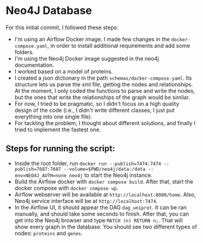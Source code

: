 # Neo4J Database

For this initial commit, I followed these steps:

- I'm using an Airflow Docker image. I made few changes in the `docker-compose.yaml`, in order to install additional requirements and add some folders.
- I'm using the Neo4j Docker image suggested in the neo4j documentation. 
- I worked based on a model of proteins.
- I created a json dictionary in the path `schemas/docker-compose.yaml`. Its structure lets us parse the xml file, getting the nodes and relationships.
At the moment, I only coded the functions to parse and write the nodes, but the ones that write the relationships of the graph would be similar.
- For now, I tried to be pragmatic, so I didn't focus on a high quality design of the code (i.e., I didn't write different classes, I just put everything
into one single file).
- For tackling the problem, I thought about different solutions, and finally I tried to implement the fastest one.

## Steps for running the script:

- Inside the root folder, run `docker run --publish=7474:7474 --publish=7687:7687 --volume=$PWD/neo4j/data:/data --env=NEO4J_AUTH=none neo4j` to start
the Neo4j instance.
- Build the Airflow docker with `docker compose build`. After that, start the docker compose with `docker compose up`.
- Airflow webserver will be available at `http://localhost:8080/home`. Also, Neo4j service interface will be at `http://localhost:7474`.
- In the Airflow UI, it should appear the DAG `dag_uniprot`. It can be ran manually, and should take some seconds to finish. After that, you can get into the 
Neo4j browser and type `MATCH (n) RETURN n;`. That will show every graph in the database. You should see two different types of nodes: `proteins` and `genes`.

